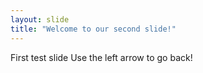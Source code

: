 ```yaml
---
layout: slide
title: "Welcome to our second slide!"
---
```

First test slide
Use the left arrow to go back!
